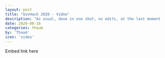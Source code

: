 ```yaml
---
layout: post
title: "GovHack 2020 - Video"
description: "As usual, done in one shot, no edits, at the last moment."
date: 2020-08-16
categories: thaum
by: 'Thaum'
icon: 'video'
---
```


Embed link here
